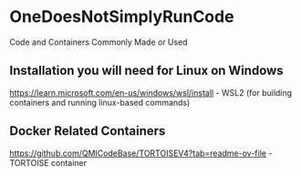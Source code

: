 # OneDoesNotSimplyRunCode
Code and Containers Commonly Made or Used

Installation you will need for Linux on Windows
-------------------------
https://learn.microsoft.com/en-us/windows/wsl/install - WSL2 (for building containers and running linux-based commands)

Docker Related Containers
-------------------------
https://github.com/QMICodeBase/TORTOISEV4?tab=readme-ov-file - TORTOISE container
